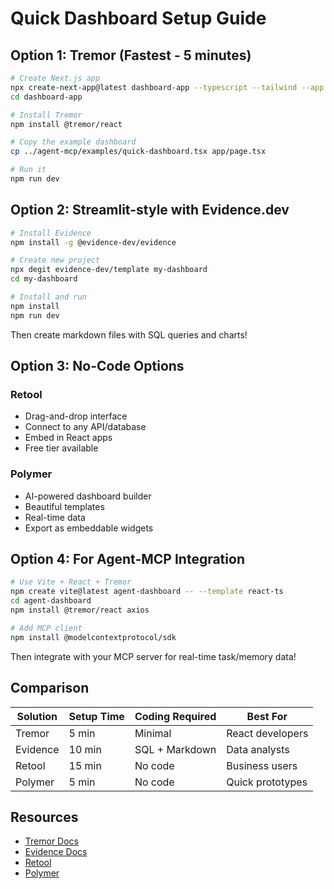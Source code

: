 # Quick Dashboard Setup Guide

## Option 1: Tremor (Fastest - 5 minutes)

```bash
# Create Next.js app
npx create-next-app@latest dashboard-app --typescript --tailwind --app
cd dashboard-app

# Install Tremor
npm install @tremor/react

# Copy the example dashboard
cp ../agent-mcp/examples/quick-dashboard.tsx app/page.tsx

# Run it
npm run dev
```

## Option 2: Streamlit-style with Evidence.dev

```bash
# Install Evidence
npm install -g @evidence-dev/evidence

# Create new project
npx degit evidence-dev/template my-dashboard
cd my-dashboard

# Install and run
npm install
npm run dev
```

Then create markdown files with SQL queries and charts!

## Option 3: No-Code Options

### Retool
- Drag-and-drop interface
- Connect to any API/database
- Embed in React apps
- Free tier available

### Polymer
- AI-powered dashboard builder
- Beautiful templates
- Real-time data
- Export as embeddable widgets

## Option 4: For Agent-MCP Integration

```bash
# Use Vite + React + Tremor
npm create vite@latest agent-dashboard -- --template react-ts
cd agent-dashboard
npm install @tremor/react axios

# Add MCP client
npm install @modelcontextprotocol/sdk
```

Then integrate with your MCP server for real-time task/memory data!

## Comparison

| Solution | Setup Time | Coding Required | Best For |
|----------|-----------|----------------|----------|
| Tremor | 5 min | Minimal | React developers |
| Evidence | 10 min | SQL + Markdown | Data analysts |
| Retool | 15 min | No code | Business users |
| Polymer | 5 min | No code | Quick prototypes |

## Resources
- [Tremor Docs](https://tremor.so)
- [Evidence Docs](https://evidence.dev)
- [Retool](https://retool.com)
- [Polymer](https://polymersearch.com)
